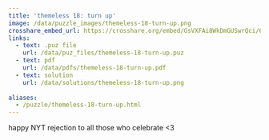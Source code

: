 ```yaml
---
title: 'themeless 18: turn up'
image: /data/puzzle_images/themeless-18-turn-up.png
crosshare_embed_url: https://crosshare.org/embed/GsVXFAi8WkDmGUSwrQci/6GZEUgttSaMcNGI8CIiXptC8S1E3
links:
  - text: .puz file
    url: /data/puz_files/themeless-18-turn-up.puz
  - text: pdf
    url: /data/pdfs/themeless-18-turn-up.pdf
  - text: solution
    url: /data/solutions/themeless-18-turn-up.png
    
aliases:
  - /puzzle/themeless-18-turn-up.html
---
```


happy NYT rejection to all those who celebrate <3